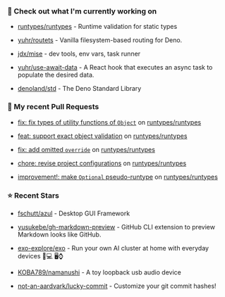 ### 👷 Check out what I'm currently working on



- [runtypes/runtypes](https://github.com/runtypes/runtypes) - Runtime validation for static types

- [yuhr/routets](https://github.com/yuhr/routets) - Vanilla filesystem-based routing for Deno.

- [jdx/mise](https://github.com/jdx/mise) - dev tools, env vars, task runner

- [yuhr/use-await-data](https://github.com/yuhr/use-await-data) - A React hook that executes an async task to populate the desired data.

- [denoland/std](https://github.com/denoland/std) - The Deno Standard Library

### 🔨 My recent Pull Requests



- [fix: fix types of utility functions of `Object`](https://github.com/runtypes/runtypes/pull/393) on [runtypes/runtypes](https://github.com/runtypes/runtypes)

- [feat: support exact object validation](https://github.com/runtypes/runtypes/pull/391) on [runtypes/runtypes](https://github.com/runtypes/runtypes)

- [fix: add omitted `override`](https://github.com/runtypes/runtypes/pull/390) on [runtypes/runtypes](https://github.com/runtypes/runtypes)

- [chore: revise project configurations](https://github.com/runtypes/runtypes/pull/389) on [runtypes/runtypes](https://github.com/runtypes/runtypes)

- [improvement!: make `Optional` pseudo-runtype](https://github.com/runtypes/runtypes/pull/388) on [runtypes/runtypes](https://github.com/runtypes/runtypes)

### ⭐ Recent Stars



- [fschutt/azul](https://github.com/fschutt/azul) - Desktop GUI Framework

- [yusukebe/gh-markdown-preview](https://github.com/yusukebe/gh-markdown-preview) - GitHub CLI extension to preview Markdown looks like GitHub.

- [exo-explore/exo](https://github.com/exo-explore/exo) - Run your own AI cluster at home with everyday devices 📱💻 🖥️⌚

- [KOBA789/namanushi](https://github.com/KOBA789/namanushi) - A toy loopback usb audio device

- [not-an-aardvark/lucky-commit](https://github.com/not-an-aardvark/lucky-commit) - Customize your git commit hashes!